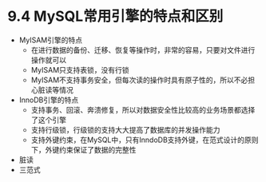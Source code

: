 # 9.4 MySQL常用引擎的特点和区别

- MyISAM引擎的特点
	- 在进行数据的备份、迁移、恢复等操作时，非常的容易，只要对文件进行操作就可以
	- MyISAM只支持表锁，没有行锁
	- MyISAM不支持事务安全，但每次读的操作时具有原子性的，所以不必担心脏读等情况
- InnoDB引擎的特点
	- 支持事务、回滚、奔溃修复，所以对数据安全性比较高的业务场景都选择了这个引擎
	- 支持行级锁，行级锁的支持大大提高了数据库的并发操作能力
	- 支持外键约束，在MySQL中，只有InndoDB支持外键，在范式设计的原则下，外键约束保证了数据的完整性 
- 脏读 
- 三范式